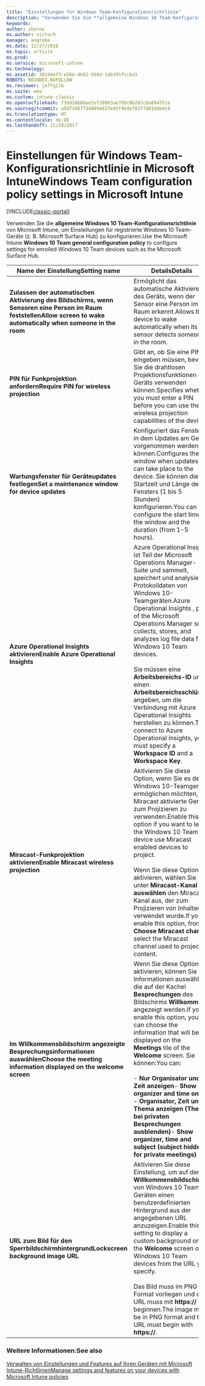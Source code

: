 ```yaml
---
title: "Einstellungen für Windows Team-Konfigurationsrichtlinie"
description: "Verwenden Sie die **allgemeine Windows 10 Team-Konfigurationsrichtlinie** von Microsoft Intune, um Einstellungen für registrierte Windows 10 Team-Geräte (z. B. Microsoft Surface Hub) zu konfigurieren."
keywords: 
author: vhorne
ms.author: victorh
manager: angrobe
ms.date: 12/27/2016
ms.topic: article
ms.prod: 
ms.service: microsoft-intune
ms.technology: 
ms.assetid: 38194ef3-e26e-4682-958d-14b395fccba1
ROBOTS: NOINDEX,NOFOLLOW
ms.reviewer: jeffgilb
ms.suite: ems
ms.custom: intune-classic
ms.openlocfilehash: f3dd28b88ae2ef20963ae709c0b283c8a894551e
ms.sourcegitcommit: a9d734877340894637e03f4b4ef83f7d01ddedc8
ms.translationtype: HT
ms.contentlocale: de-DE
ms.lasthandoff: 12/19/2017
---
```

# <a name="windows-team-configuration-policy-settings-in-microsoft-intune"></a><span data-ttu-id="37bf8-103">Einstellungen für Windows Team-Konfigurationsrichtlinie in Microsoft Intune</span><span class="sxs-lookup"><span data-stu-id="37bf8-103">Windows Team configuration policy settings in Microsoft Intune</span></span>

[!INCLUDE[classic-portal](../includes/classic-portal.md)]

<span data-ttu-id="37bf8-104">Verwenden Sie die **allgemeine Windows 10 Team-Konfigurationsrichtlinie** von Microsoft Intune, um Einstellungen für registrierte Windows 10 Team-Geräte (z. B. Microsoft Surface Hub) zu konfigurieren.</span><span class="sxs-lookup"><span data-stu-id="37bf8-104">Use the Microsoft Intune **Windows 10 Team general configuration policy** to configure settings for enrolled Windows 10 Team devices such as the Microsoft Surface Hub.</span></span>

|<span data-ttu-id="37bf8-105">Name der Einstellung</span><span class="sxs-lookup"><span data-stu-id="37bf8-105">Setting name</span></span>|<span data-ttu-id="37bf8-106">Details</span><span class="sxs-lookup"><span data-stu-id="37bf8-106">Details</span></span>|
|----------------|-----------|
|<span data-ttu-id="37bf8-107">**Zulassen der automatischen Aktivierung des Bildschirms, wenn Sensoren eine Person im Raum feststellen**</span><span class="sxs-lookup"><span data-stu-id="37bf8-107">**Allow screen to wake automatically when someone in the room**</span></span>|<span data-ttu-id="37bf8-108">Ermöglicht das automatische Aktivieren des Geräts, wenn der Sensor eine Person im Raum erkennt.</span><span class="sxs-lookup"><span data-stu-id="37bf8-108">Allows the device to wake automatically when its sensor detects someone in the room.</span></span>|
|<span data-ttu-id="37bf8-109">**PIN für Funkprojektion anfordern**</span><span class="sxs-lookup"><span data-stu-id="37bf8-109">**Require PIN for wireless projection**</span></span>|<span data-ttu-id="37bf8-110">Gibt an, ob Sie eine PIN eingeben müssen, bevor Sie die drahtlosen Projektionsfunktionen des Geräts verwenden können.</span><span class="sxs-lookup"><span data-stu-id="37bf8-110">Specifies whether you must enter a PIN before you can use the wireless projection capabilities of the device.</span></span>|
|<span data-ttu-id="37bf8-111">**Wartungsfenster für Geräteupdates festlegen**</span><span class="sxs-lookup"><span data-stu-id="37bf8-111">**Set a maintenance window for device updates**</span></span>|<span data-ttu-id="37bf8-112">Konfiguriert das Fenster, in dem Updates am Gerät vorgenommen werden können.</span><span class="sxs-lookup"><span data-stu-id="37bf8-112">Configures the window when updates can take place to the device.</span></span> <span data-ttu-id="37bf8-113">Sie können die Startzeit und Länge des Fensters (1 bis 5 Stunden) konfigurieren.</span><span class="sxs-lookup"><span data-stu-id="37bf8-113">You can configure the start time of the window and the duration (from 1-5 hours).</span></span>|
|<span data-ttu-id="37bf8-114">**Azure Operational Insights aktivieren**</span><span class="sxs-lookup"><span data-stu-id="37bf8-114">**Enable Azure Operational Insights**</span></span>|<span data-ttu-id="37bf8-115">Azure Operational Insights ist Teil der Microsoft Operations Manager-Suite und sammelt, speichert und analysiert Protokolldaten von Windows 10-Teamgeräten.</span><span class="sxs-lookup"><span data-stu-id="37bf8-115">Azure Operational Insights , part of the Microsoft Operations Manager suite collects, stores, and analyzes log file data from Windows 10 Team devices.</span></span><br /><br /><span data-ttu-id="37bf8-116">Sie müssen eine **Arbeitsbereichs-ID** und einen **Arbeitsbereichsschlüssel** angeben, um die Verbindung mit Azure Operational Insights herstellen zu können.</span><span class="sxs-lookup"><span data-stu-id="37bf8-116">To connect to Azure Operational insights, you must specify a **Workspace ID** and a **Workspace Key**.</span></span>|
|<span data-ttu-id="37bf8-117">**Miracast-Funkprojektion aktivieren**</span><span class="sxs-lookup"><span data-stu-id="37bf8-117">**Enable Miracast wireless projection**</span></span>|<span data-ttu-id="37bf8-118">Aktivieren Sie diese Option, wenn Sie es dem Windows 10-Teamgerät ermöglichen möchten, für Miracast aktivierte Geräte zum Projizieren zu verwenden.</span><span class="sxs-lookup"><span data-stu-id="37bf8-118">Enable this option if you want to let the Windows 10 Team device use Miracast enabled devices to project.</span></span><br /><br /><span data-ttu-id="37bf8-119">Wenn Sie diese Option aktivieren, wählen Sie unter **Miracast-Kanal auswählen** den Miracast-Kanal aus, der zum Projizieren von Inhalten verwendet wurde.</span><span class="sxs-lookup"><span data-stu-id="37bf8-119">If you enable this option, from **Choose Miracast channel** select the Miracast channel used to project content.</span></span>|
|<span data-ttu-id="37bf8-120">**Im Willkommensbildschirm angezeigte Besprechungsinformationen auswählen**</span><span class="sxs-lookup"><span data-stu-id="37bf8-120">**Choose the meeting information displayed on the welcome screen**</span></span>|<span data-ttu-id="37bf8-121">Wenn Sie diese Option aktivieren, können Sie die Informationen auswählen, die auf der Kachel **Besprechungen** des Bildschirms **Willkommen** angezeigt werden.</span><span class="sxs-lookup"><span data-stu-id="37bf8-121">If you enable this option, you can choose the information that will be displayed on the **Meetings** tile of the **Welcome** screen.</span></span> <span data-ttu-id="37bf8-122">Sie können:</span><span class="sxs-lookup"><span data-stu-id="37bf8-122">You can:</span></span><br /><br /><span data-ttu-id="37bf8-123">-   **Nur Organisator und Zeit anzeigen**</span><span class="sxs-lookup"><span data-stu-id="37bf8-123">-   **Show organizer and time only**</span></span><br /><span data-ttu-id="37bf8-124">-   **Organisator, Zeit und Thema anzeigen (Thema bei privaten Besprechungen ausblenden)**</span><span class="sxs-lookup"><span data-stu-id="37bf8-124">-   **Show organizer, time and subject (subject hidden for private meetings)**</span></span>|
|<span data-ttu-id="37bf8-125">**URL zum Bild für den Sperrbildschirmhintergrund**</span><span class="sxs-lookup"><span data-stu-id="37bf8-125">**Lockscreen background image URL**</span></span>|<span data-ttu-id="37bf8-126">Aktivieren Sie diese Einstellung, um auf dem **Willkommensbildschirm** von Windows 10 Team-Geräten einen benutzerdefinierten Hintergrund aus der angegebenen URL anzuzeigen.</span><span class="sxs-lookup"><span data-stu-id="37bf8-126">Enable this setting to display a custom background on the **Welcome** screen of Windows 10 Team devices from the URL you specify.</span></span><br /><br /><span data-ttu-id="37bf8-127">Das Bild muss im PNG-Format vorliegen und die URL muss mit **https://** beginnen.</span><span class="sxs-lookup"><span data-stu-id="37bf8-127">The image must be in PNG format and the URL must begin with **https://**.</span></span>|


### <a name="see-also"></a><span data-ttu-id="37bf8-128">Weitere Informationen:</span><span class="sxs-lookup"><span data-stu-id="37bf8-128">See also</span></span>
[<span data-ttu-id="37bf8-129">Verwalten von Einstellungen und Features auf Ihren Geräten mit Microsoft Intune-Richtlinien</span><span class="sxs-lookup"><span data-stu-id="37bf8-129">Manage settings and features on your devices with Microsoft Intune policies</span></span>](manage-settings-and-features-on-your-devices-with-microsoft-intune-policies.md)

